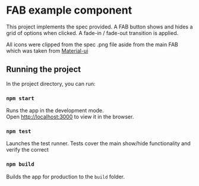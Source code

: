 # FAB example component

This project implements the spec provided. A FAB button shows and hides a grid of options when clicked.
A fade-in / fade-out transition is applied.


All icons were clipped from the spec .png file aside from the main FAB which was taken from [Material-ui](https://material-ui.com/)

## Running the project

In the project directory, you can run:

### `npm start`

Runs the app in the development mode.\
Open [http://localhost:3000](http://localhost:3000) to view it in the browser.


### `npm test`

Launches the test runner.
Tests cover the main show/hide functionality and verify the correct


### `npm build`

Builds the app for production to the `build` folder.
